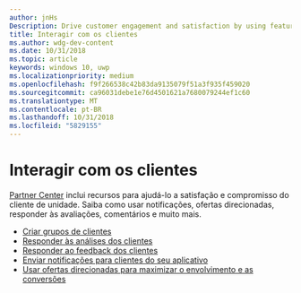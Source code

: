 ```yaml
---
author: jnHs
Description: Drive customer engagement and satisfaction by using features like notifications, targeted offers, responding to reviews and feedback, and more.
title: Interagir com os clientes
ms.author: wdg-dev-content
ms.date: 10/31/2018
ms.topic: article
keywords: windows 10, uwp
ms.localizationpriority: medium
ms.openlocfilehash: f9f266538c42b83da9135079f51a3f935f459020
ms.sourcegitcommit: ca96031debe1e76d4501621a7680079244ef1c60
ms.translationtype: MT
ms.contentlocale: pt-BR
ms.lasthandoff: 10/31/2018
ms.locfileid: "5829155"
---
```

# <a name="engage-with-your-customers"></a>Interagir com os clientes

[Partner Center](https://partner.microsoft.com/dashboard) inclui recursos para ajudá-lo a satisfação e compromisso do cliente de unidade. Saiba como usar notificações, ofertas direcionadas, responder às avaliações, comentários e muito mais.

-   [Criar grupos de clientes](create-customer-groups.md)
-   [Responder às análises dos clientes](respond-to-customer-reviews.md)
-   [Responder ao feedback dos clientes](respond-to-customer-feedback.md)
-   [Enviar notificações para clientes do seu aplicativo](send-push-notifications-to-your-apps-customers.md)
-   [Usar ofertas direcionadas para maximizar o envolvimento e as conversões](use-targeted-offers-to-maximize-engagement-and-conversions.md)

 
